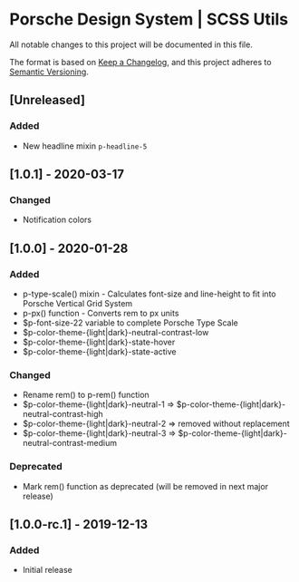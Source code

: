 # Porsche Design System | SCSS Utils
All notable changes to this project will be documented in this file.

The format is based on [Keep a Changelog](https://keepachangelog.com/en/1.0.0/),
and this project adheres to [Semantic Versioning](https://semver.org/spec/v2.0.0.html).

## [Unreleased]

### Added
- New headline mixin `p-headline-5` 

## [1.0.1] - 2020-03-17

### Changed
- Notification colors

## [1.0.0] - 2020-01-28

### Added
- p-type-scale() mixin - Calculates font-size and line-height to fit into Porsche Vertical Grid System
- p-px() function - Converts rem to px units
- $p-font-size-22 variable to complete Porsche Type Scale
- $p-color-theme-{light|dark}-neutral-contrast-low
- $p-color-theme-{light|dark}-state-hover
- $p-color-theme-{light|dark}-state-active

### Changed
- Rename rem() to p-rem() function
- $p-color-theme-{light|dark}-neutral-1 => $p-color-theme-{light|dark}-neutral-contrast-high
- $p-color-theme-{light|dark}-neutral-2 => removed without replacement
- $p-color-theme-{light|dark}-neutral-3 => $p-color-theme-{light|dark}-neutral-contrast-medium

### Deprecated
- Mark rem() function as deprecated (will be removed in next major release)

## [1.0.0-rc.1] - 2019-12-13

### Added
- Initial release